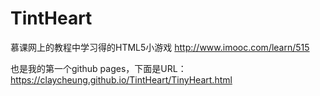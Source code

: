 # TintHeart
慕课网上的教程中学习得的HTML5小游戏
http://www.imooc.com/learn/515


也是我的第一个github pages，下面是URL：
https://claycheung.github.io/TintHeart/TinyHeart.html
